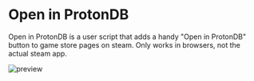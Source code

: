 # Open in ProtonDB
Open in ProtonDB is a user script that adds a handy "Open in ProtonDB" button to game store pages on steam.
Only works in browsers, not the actual steam app.

![preview](https://b.catgirlsare.sexy/5-liR0zw.png)
